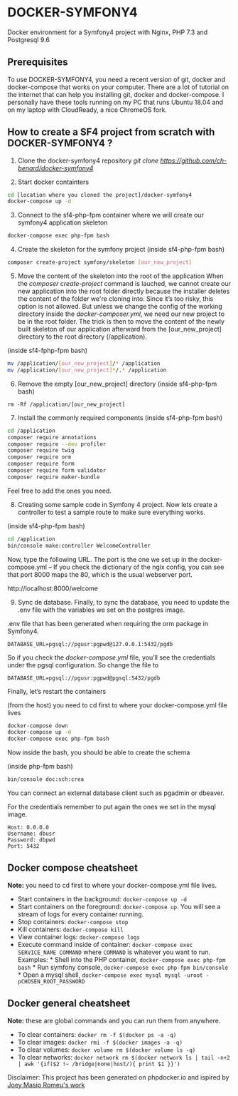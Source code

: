 # DOCKER-SYMFONY4

Docker environment for a Symfony4 project with Nginx, PHP 7.3 and Postgresql 9.6

## Prerequisites

To use DOCKER-SYMFONY4, you need a recent version of git, docker and docker-compose that works on your computer. There are a lot of tutorial on the internet that can help you installing git, docker and docker-compose. I personally have these tools running on my PC that runs Ubuntu 18.04 and on my laptop with CloudReady, a nice ChromeOS fork.

## How to create a SF4 project from scratch with DOCKER-SYMFONY4 ?

1. Clone the docker-symfony4 repository
*git clone https://github.com/ch-benard/docker-symfony4*

2. Start docker containters

```bash
cd [location where you cloned the project]/docker-symfony4
docker-compose up -d
```

3. Connect to the sf4-php-fpm container where we will create our symfony4 application skeleton
```bash
docker-compose exec php-fpm bash
```

4. Create the skeleton for the symfony project
(inside sf4-php-fpm bash)
```bash
composer create-project symfony/skeleton [our_new_project]
```

5. Move the content of the skeleton into the root of the application
When the *composer create-project* command is lauched, we cannot create our new application into the root folder directly because the installer deletes the content of the folder we're cloning into. Since it’s too risky, this option is not allowed. But unless we change the config of the working directory inside the *docker-composer.yml*, we need our new project to be in the root folder. The trick is then to move the content of the newly built skeleton of our application afterward from the [our_new_project] directory to the root directory (/application).

(inside sf4-fphp-fpm bash)
```bash
mv /application/[our_new_project]/* /application
mv /application/[our_new_project]*/.* /application
```

6. Remove the empty [our_new_project] directory
(inside sf4-php-fpm bash)
```
rm -Rf /application/[our_new_project]
```

7. Install the commonly required components
(inside sf4-php-fpm bash)

```bash
cd /application
composer require annotations
composer require --dev profiler
composer require twig
composer require orm
composer require form
composer require form validator
composer require maker-bundle
```

Feel free to add the ones you need.

8. Creating some sample code in Symfony 4 project.
Now lets create a controller to test a sample route to make sure everything works.

(inside sf4-php-fpm bash)
```bash
cd /application
bin/console make:controller WelcomeController
```

Now, type the following URL. The port is the one we set up in the docker-compose.yml – If you check the dictionary of the ngix config, you can see that port 8000 maps the 80, which is the usual webserver port.

http://localhost:8000/welcome

9. Sync de database.
Finally, to sync the database, you need to update the .env file with the variables we set on the postgres image.

.env file that has been generated when requiring the orm package in Symfony4.

```
DATABASE_URL=pgsql://pgusr:pgpwd@127.0.0.1:5432/pgdb
```

So if you check the *docker-compose.yml* file, you’ll see the credentials under the pgsql configuration. So change the file to

```
DATABASE_URL=pgsql://pgusr:pgpwd@pgsql:5432/pgdb
```

Finally, let’s restart the containers

(from the host)
you need to cd first to where your docker-compose.yml file lives
```bash
docker-compose down
docker-compose up -d
docker-compose exec php-fpm bash
```

Now inside the bash, you should be able to create the schema

(inside php-fpm bash)
```bash
bin/console doc:sch:crea
```

You can connect an external database client such as pgadmin or dbeaver.

For the credentials remember to put again the ones we set in the mysql image.

```
Host: 0.0.0.0
Username: dbusr
Password: dbpwd
Port: 5432
```

## Docker compose cheatsheet

**Note:** you need to cd first to where your docker-compose.yml file lives.

* Start containers in the background: `docker-compose up -d`
* Start containers on the foreground: `docker-compose up`. You will see a stream of logs for every container running.
* Stop containers: `docker-compose stop`
* Kill containers: `docker-compose kill`
* View container logs: `docker-compose logs`
* Execute command inside of container: `docker-compose exec SERVICE_NAME COMMAND` where `COMMAND` is whatever you want to run. Examples:
      * Shell into the PHP container, `docker-compose exec php-fpm bash`
      * Run symfony console, `docker-compose exec php-fpm bin/console`
      * Open a mysql shell, `docker-compose exec mysql mysql -uroot -pCHOSEN_ROOT_PASSWORD`

## Docker general cheatsheet

**Note:** these are global commands and you can run them from anywhere.

* To clear containers: `docker rm -f $(docker ps -a -q)`
* To clear images: `docker rmi -f $(docker images -a -q)`
* To clear volumes: `docker volume rm $(docker volume ls -q)`
* To clear networks: `docker network rm $(docker network ls | tail -n+2 | awk '{if($2 !~ /bridge|none|host/){ print $1 }}')`

Disclaimer: This project has been generated on phpdocker.io and ispired by [Joey Masip Romeu's work](https://github.com/joeymasip/docker-symfony4)
